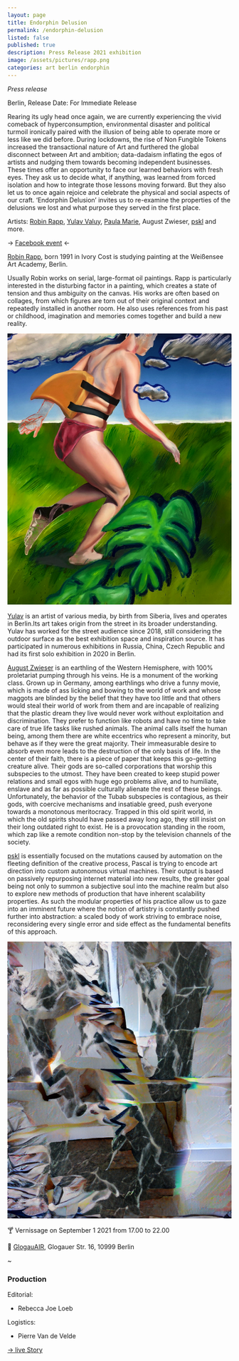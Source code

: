 ```yaml
---
layout: page
title: Endorphin Delusion
permalink: /endorphin-delusion
listed: false
published: true
description: Press Release 2021 exhibition
image: /assets/pictures/rapp.png
categories: art berlin endorphin
---
```


_Press release_

Berlin, Release Date: For Immediate Release

Rearing its ugly head once again, we are currently experiencing the vivid comeback of hyperconsumption, environmental disaster and political turmoil ironically paired with the illusion of being able to operate more or less like we did before. During lockdowns, the rise of Non Fungible Tokens increased the transactional nature of Art and furthered the global disconnect between Art and ambition; data-dadaism inflating the egos of artists and nudging them towards becoming independent businesses.
These times offer an opportunity to face our learned behaviors with fresh eyes. They ask us to decide what, if anything, was learned from forced isolation and how to integrate those lessons moving forward. But they also let us to once again  rejoice and celebrate the physical and social aspects of our craft. ‘Endorphin Delusion’ invites us to re-examine the properties of the delusions we lost and what purpose they served in the first place.

Artists: [Robin Rapp](https://instagram.com/rapp_robin), [Yulav Valuy](https://instagram.com/yulav), [Paula Marie](https://www.instagram.com/art_paula_marie/), August Zwieser, [pskl](https://instagram.com/fuckgoogleaskmeanything) and more.

-> [Facebook event](https://www.facebook.com/events/2919415464998316) <-

[Robin Rapp](https://instagram.com/rapp_robin), born 1991 in Ivory Cost is studying painting at the Weißensee Art Academy, Berlin.

Usually Robin works on serial, large-format oil paintings. Rapp is particularly interested in the disturbing factor in a painting, which creates a state of tension and thus ambiguity on the canvas. His works are often based on collages, from which figures are torn out of their original context and repeatedly installed in another room. He also uses references from his past or childhood, imagination and memories comes together and build a new reality.

<img class='post-image' src="/assets/pictures/rapp.png">

[Yulav](https://instagram.com/yulav) is an artist of various media, by birth from Siberia, lives and operates in Berlin.Its art takes origin from the street in its broader understanding. Yulav has worked for the street audience since 2018, still considering the outdoor surface as the best exhibition space and inspiration source. It has participated in numerous exhibitions in Russia, China, Czech Republic and had its first solo exhibition in 2020 in Berlin.

[August Zwieser](https://instagram.com/fikkusrecords) is an earthling of the Western Hemisphere, with 100% proletariat pumping through his veins. He is a monument of the working class. Grown up in Germany, among earthlings who drive a funny movie, which is made of ass licking and bowing to the world of work and whose maggots are blinded by the belief that they have too little and that others would steal their world of work from them and are incapable of realizing that the plastic dream they live would never work without exploitation and discrimination. They prefer to function like robots and have no time to take care of true life tasks like rushed animals. The animal calls itself the human being, among them there are white eccentrics who represent a minority, but behave as if they were the great majority. Their immeasurable desire to absorb even more leads to the destruction of the only basis of life. In the center of their faith, there is a piece of paper that keeps this go-getting creature alive. Their gods are so-called corporations that worship this subspecies to the utmost. They have been created to keep stupid power relations and small egos with huge ego problems alive, and to humiliate, enslave and as far as possible culturally alienate the rest of these beings. Unfortunately, the behavior of the Tubab subspecies is contagious, as their gods, with coercive mechanisms and insatiable greed, push everyone towards a monotonous meritocracy. Trapped in this old spirit world, in which the old spirits should have passed away long ago, they still insist on their long outdated right to exist. He is a provocation standing in the room, which zap like a remote condition non-stop by the television channels of the society.

[pskl](https://foundation.app/pskl) is essentially focused on the mutations caused by automation on the fleeting definition of the creative process, Pascal is trying to encode art direction into custom autonomous virtual machines. Their output is based on passively repurposing internet material into new results, the greater goal being not only to summon a subjective soul into the machine realm but also to explore new methods of production that have inherent scalability properties. As such the modular properties of his practice allow us to gaze into an imminent future where the notion of artistry is constantly pushed further into abstraction: a scaled body of work striving to embrace noise, reconsidering every single error and side effect as the fundamental benefits of this approach.

<img class='post-image' src="/assets/pictures/pskl.jpg">


:cocktail: Vernissage on September 1 2021 from 17.00 to 22.00

:round_pushpin: [GlogauAIR](https://glogauair.net/), Glogauer Str. 16, 10999 Berlin

<!-- Vernissage Line-up: [Lowfeli](https://soundcloud.com/lowfeli) / [DJ Fuckoff](https://soundcloud.com/djfuckoff) / [Mown](https://soundcloud.com/mownofficial) / [DJ Double Spoon](https://soundcloud.com/bahayam) / [Breaque](https://soundcloud.com/breaque-fin) / [Rawfare](https://songsling.studio/) -->

~

### Production

Editorial:
- Rebecca Joe Loeb

Logistics:
- Pierre Van de Velde

[-> live Story](https://www.instagram.com/stories/highlights/17967986761440878/)